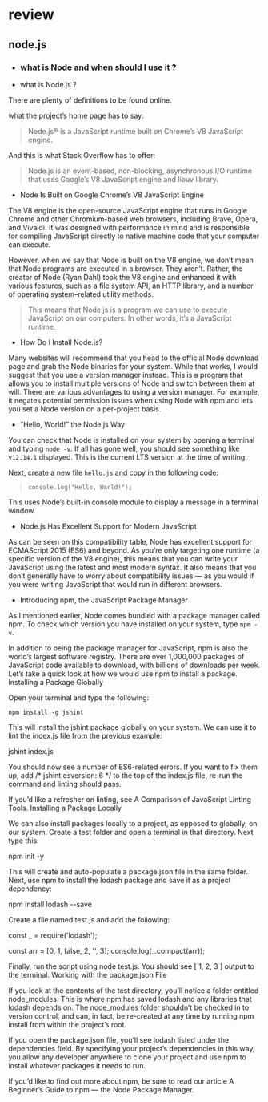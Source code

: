 
# review 

## node.js

* ### what is Node and when should I use it ?

* what is Node.js ?

There are plenty of definitions to be found online. 

what the project’s home page has to say:

> Node.js® is a JavaScript runtime built on Chrome’s V8 JavaScript engine.

And this is what Stack Overflow has to offer:

> Node.js is an event-based, non-blocking, asynchronous I/O runtime that uses Google’s V8 JavaScript engine and libuv library.


* Node Is Built on Google Chrome’s V8 JavaScript Engine

The V8 engine is the open-source JavaScript engine that runs in Google Chrome and other Chromium-based web browsers, including Brave, Opera, and Vivaldi. It was designed with performance in mind and is responsible for compiling JavaScript directly to native machine code that your computer can execute.

However, when we say that Node is built on the V8 engine, we don’t mean that Node programs are executed in a browser. They aren’t. Rather, the creator of Node (Ryan Dahl) took the V8 engine and enhanced it with various features, such as a file system API, an HTTP library, and a number of operating system–related utility methods.

> This means that Node.js is a program we can use to execute JavaScript on our computers. In other words, it’s a JavaScript runtime.

* How Do I Install Node.js?

Many websites will recommend that you head to the official Node download page and grab the Node binaries for your system. While that works, I would suggest that you use a version manager instead. This is a program that allows you to install multiple versions of Node and switch between them at will. There are various advantages to using a version manager. For example, it negates potential permission issues when using Node with npm and lets you set a Node version on a per-project basis.

* “Hello, World!” the Node.js Way

You can check that Node is installed on your system by opening a terminal and typing `node -v`. If all has gone well, you should see something like `v12.14.1` displayed. This is the current LTS version at the time of writing.

Next, create a new file `hello.js` and copy in the following code:

> `console.log("Hello, World!");`

This uses Node’s built-in console module to display a message in a terminal window.

* Node.js Has Excellent Support for Modern JavaScript

As can be seen on this compatibility table, Node has excellent support for ECMAScript 2015 (ES6) and beyond. As you’re only targeting one runtime (a specific version of the V8 engine), this means that you can write your JavaScript using the latest and most modern syntax. It also means that you don’t generally have to worry about compatibility issues — as you would if you were writing JavaScript that would run in different browsers.

* Introducing npm, the JavaScript Package Manager

As I mentioned earlier, Node comes bundled with a package manager called npm. To check which version you have installed on your system, type `npm -v`.

In addition to being the package manager for JavaScript, npm is also the world’s largest software registry. There are over 1,000,000 packages of JavaScript code available to download, with billions of downloads per week. Let’s take a quick look at how we would use npm to install a package.
Installing a Package Globally

Open your terminal and type the following:

`npm install -g jshint`

This will install the jshint package globally on your system. We can use it to lint the index.js file from the previous example:

jshint index.js

You should now see a number of ES6-related errors. If you want to fix them up, add /* jshint esversion: 6 */ to the top of the index.js file, re-run the command and linting should pass.

If you’d like a refresher on linting, see A Comparison of JavaScript Linting Tools.
Installing a Package Locally

We can also install packages locally to a project, as opposed to globally, on our system. Create a test folder and open a terminal in that directory. Next type this:

npm init -y

This will create and auto-populate a package.json file in the same folder. Next, use npm to install the lodash package and save it as a project dependency:

npm install lodash --save

Create a file named test.js and add the following:

const _ = require('lodash');

const arr = [0, 1, false, 2, '', 3];
console.log(_.compact(arr));

Finally, run the script using node test.js. You should see [ 1, 2, 3 ] output to the terminal.
Working with the package.json File

If you look at the contents of the test directory, you’ll notice a folder entitled node_modules. This is where npm has saved lodash and any libraries that lodash depends on. The node_modules folder shouldn’t be checked in to version control, and can, in fact, be re-created at any time by running npm install from within the project’s root.

If you open the package.json file, you’ll see lodash listed under the dependencies field. By specifying your project’s dependencies in this way, you allow any developer anywhere to clone your project and use npm to install whatever packages it needs to run.

If you’d like to find out more about npm, be sure to read our article A Beginner’s Guide to npm — the Node Package Manager.
